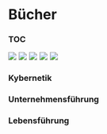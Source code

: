 # Bücher

### TOC
<a href="http://www.amazon.de/gp/product/B002LHRM2O/ref=as_li_ss_il?ie=UTF8&camp=1638&creative=19454&creativeASIN=B002LHRM2O&linkCode=as2&tag=analyseexpert-21"><img border="0" src="http://ws.assoc-amazon.de/widgets/q?_encoding=UTF8&ASIN=B002LHRM2O&Format=_SL160_&ID=AsinImage&MarketPlace=DE&ServiceVersion=20070822&WS=1&tag=analyseexpert-21" ></a><img src="http://www.assoc-amazon.de/e/ir?t=analyseexpert-21&l=as2&o=3&a=B002LHRM2O" width="1" height="1" border="0" alt="" style="border:none !important; margin:0px !important;" />
<a href="http://www.amazon.de/gp/product/0884271153/ref=as_li_ss_il?ie=UTF8&camp=1638&creative=19454&creativeASIN=0884271153&linkCode=as2&tag=analyseexpert-21"><img border="0" src="http://ws.assoc-amazon.de/widgets/q?_encoding=UTF8&ASIN=0884271153&Format=_SL160_&ID=AsinImage&MarketPlace=DE&ServiceVersion=20070822&WS=1&tag=analyseexpert-21" ></a><img src="http://www.assoc-amazon.de/e/ir?t=analyseexpert-21&l=as2&o=3&a=0884271153" width="1" height="1" border="0" alt="" style="border:none !important; margin:0px !important;" />
<a href="http://www.amazon.de/gp/product/0884271706/ref=as_li_ss_il?ie=UTF8&camp=1638&creative=19454&creativeASIN=0884271706&linkCode=as2&tag=analyseexpert-21"><img border="0" src="http://ws.assoc-amazon.de/widgets/q?_encoding=UTF8&ASIN=0884271706&Format=_SL160_&ID=AsinImage&MarketPlace=DE&ServiceVersion=20070822&WS=1&tag=analyseexpert-21" ></a><img src="http://www.assoc-amazon.de/e/ir?t=analyseexpert-21&l=as2&o=3&a=0884271706" width="1" height="1" border="0" alt="" style="border:none !important; margin:0px !important;" />
<a href="http://www.amazon.de/gp/product/0884271927/ref=as_li_ss_il?ie=UTF8&camp=1638&creative=19454&creativeASIN=0884271927&linkCode=as2&tag=analyseexpert-21"><img border="0" src="http://ws.assoc-amazon.de/widgets/q?_encoding=UTF8&ASIN=0884271927&Format=_SL160_&ID=AsinImage&MarketPlace=DE&ServiceVersion=20070822&WS=1&tag=analyseexpert-21" ></a><img src="http://www.assoc-amazon.de/e/ir?t=analyseexpert-21&l=as2&o=3&a=0884271927" width="1" height="1" border="0" alt="" style="border:none !important; margin:0px !important;" />
<a href="http://www.amazon.de/gp/product/B007L9887U/ref=as_li_ss_il?ie=UTF8&camp=1638&creative=19454&creativeASIN=B007L9887U&linkCode=as2&tag=analyseexpert-21"><img border="0" src="http://ws.assoc-amazon.de/widgets/q?_encoding=UTF8&ASIN=B007L9887U&Format=_SL160_&ID=AsinImage&MarketPlace=DE&ServiceVersion=20070822&WS=1&tag=analyseexpert-21" ></a><img src="http://www.assoc-amazon.de/e/ir?t=analyseexpert-21&l=as2&o=3&a=B007L9887U" width="1" height="1" border="0" alt="" style="border:none !important; margin:0px !important;" />


### Kybernetik

### Unternehmensführung

### Lebensführung




[menu: Bücher]: /
